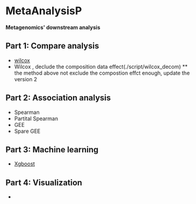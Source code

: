 # MetaAnalysisP
**Metagenomics' downstream analysis**
## Part 1: Compare analysis
* [wilcox](./script/wilcox/)
* Wilcox , declude the composition data effect(./script/wilcox_decom) 
** the method above not exclude the compostion effct enough, update the version 2
## Part 2: Association analysis
* Spearman
* Partital Spearman
* GEE 
* Spare GEE
## Part 3: Machine learning
* [Xgboost](./script/xgboost)
## Part 4: Visualization
* 
